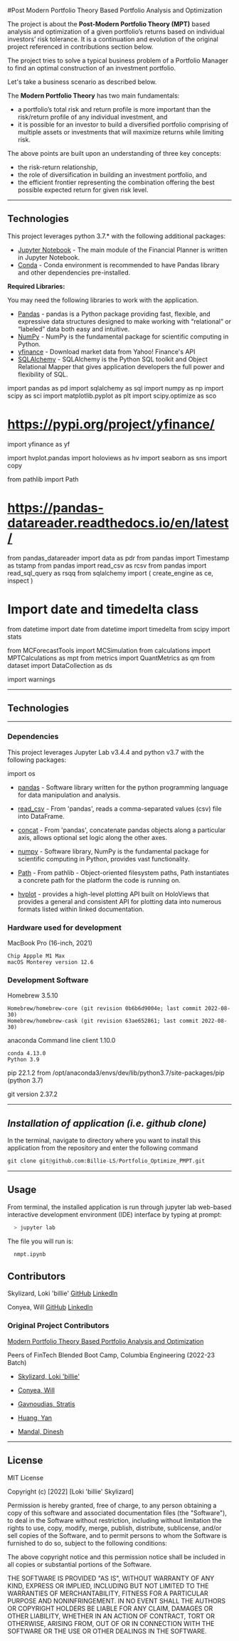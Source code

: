 #Post Modern Portfolio Theory Based Portfolio Analysis and Optimization

The project is about the **Post-Modern Portfolio Theory (MPT)** based analysis and optimization of a given portfolio’s returns based on individual investors’ risk tolerance. It is a continuation and evolution of the original project referenced in contributions section below.

The project tries to solve a typical business problem of a Portfolio Manager to find an optimal construction of an investment portfolio.

Let's take a business scenario as described below.

The **Modern Portfolio Theory** has two main fundamentals:
- a portfolio’s total risk and return profile is more important than the risk/return profile of any individual investment, and
- it is possible for an investor to build a diversified portfolio comprising of multiple assets or investments that will maximize returns while limiting risk.

The above points are built upon an understanding of three key concepts:
- the risk-return relationship,
- the role of diversification in building an investment portfolio, and
- the efficient frontier representing the combination offering the best possible expected return for given risk level.

---

## Technologies

This project leverages python 3.7.* with the following additional packages:
* [Jupyter Notebook](https://jupyter.org/) - The main module of the Financial Planner is written in Jupyter Notebook.
* [Conda](https://docs.conda.io/projects/conda/en/latest/) - Conda environment is recommended to have Pandas library and other dependencies pre-installed.

**Required Libraries:**

You may need the following libraries to work with the application.

- [Pandas](https://pandas.pydata.org/docs/reference/index.html) - pandas is a Python package providing fast, flexible, and expressive data structures designed to make working with “relational” or “labeled” data both easy and intuitive.
- [NumPy](https://numpy.org/doc/stable/user/absolute_beginners.html) - NumPy is the fundamental package for scientific computing in Python.
- [yfinance](https://pypi.org/project/yfinance/) - Download market data from Yahoo! Finance's API
- [SQLAlchemy](https://www.sqlalchemy.org/) - SQLAlchemy is the Python SQL toolkit and Object Relational Mapper that gives application developers the full power and flexibility of SQL.








import pandas as pd
import sqlalchemy as sql
import numpy as np
import scipy as sci
import matplotlib.pyplot as plt
import scipy.optimize as sco

# https://pypi.org/project/yfinance/
import yfinance as yf

import hvplot.pandas
import holoviews as hv
import seaborn as sns
import copy


from pathlib import Path

# https://pandas-datareader.readthedocs.io/en/latest/
from pandas_datareader import data as pdr
from pandas import Timestamp as tstamp
from pandas import read_csv as rcsv
from pandas import read_sql_query as rsqq
from sqlalchemy import (
    create_engine as ce,
    inspect
)

# Import date and timedelta class
from datetime import date
from datetime import timedelta
from scipy import stats

from MCForecastTools import MCSimulation
from calculations import MPTCalculations as mpt
from metrics import QuantMetrics as qm
from dataset import DataCollection as ds

import warnings



---
## **Technologies**
---
### **Dependencies**

This project leverages Jupyter Lab v3.4.4 and python v3.7 with the following packages:


import os


* [pandas](https://pandas.pydata.org/docs/) - Software library written for the python programming language for data manipulation and analysis.



* [read_csv](https://pandas.pydata.org/docs/reference/api/pandas.read_csv.html) - From 'pandas', reads a comma-separated values (csv) file into DataFrame.

* [concat](https://pandas.pydata.org/docs/reference/api/pandas.concat.html) - From 'pandas', concatenate pandas objects along a particular axis, allows optional set logic along the other axes.

* [numpy](https://numpy.org/doc/stable/) - Software library, NumPy is the fundamental package for scientific computing in Python, provides vast functionality.

* [Path](https://docs.python.org/3/library/pathlib.html) - From pathlib - Object-oriented filesystem paths, Path instantiates a concrete path for the platform the code is running on.

* [hvplot](https://hvplot.holoviz.org/user_guide/Introduction.html) - provides a high-level plotting API built on HoloViews that provides a general and consistent API for plotting data into numerous formats listed within linked documentation.



### **Hardware used for development**

MacBook Pro (16-inch, 2021)

    Chip Appple M1 Max
    macOS Monterey version 12.6

### **Development Software**

Homebrew 3.5.10

    Homebrew/homebrew-core (git revision 0b6b6d9004e; last commit 2022-08-30)
    Homebrew/homebrew-cask (git revision 63ae652861; last commit 2022-08-30)

anaconda Command line client 1.10.0

    conda 4.13.0
    Python 3.9

pip 22.1.2 from /opt/anaconda3/envs/dev/lib/python3.7/site-packages/pip (python 3.7)


git version 2.37.2

---
## *Installation of application (i.e. github clone)*

 In the terminal, navigate to directory where you want to install this application from the repository and enter the following command

```python
git clone git@github.com:Billie-LS/Portfolio_Optimize_PMPT.git
```

---
## **Usage**

From terminal, the installed application is run through jupyter lab web-based interactive development environment (IDE) interface by typing at prompt:

```python
  > jupyter lab
```

The file you will run is:

```python
  nmpt.ipynb
```


## Contributors

Skylizard, Loki 'billie' [GitHub](https://github.com/Billie-LS) [LinkedIn](https://www.linkedin.com/in/l-s-6a0316244/)

Conyea, Will [GitHub](https://github.com/willkanye) [LinkedIn](https://www.linkedin.com/in/william-conyea-3666a7172/)


### Original Project Contributors
[Modern Portfolio Theory Based Portfolio Analysis and Optimization](https://github.com/FintechBTC/mpt)

Peers of FinTech Blended Boot Camp, Columbia Engineering (2022-23 Batch)

- [Skylizard, Loki 'billie'](https://github.com/Billie-LS)

- [Conyea, Will](https://github.com/willkanye)
- [Gavnoudias, Stratis](https://github.com/sgavnoudias)
- [Huang, Yan](https://github.com/Shiroyana)
- [Mandal, Dinesh](https://github.com/dinesh-m)


---

## License

MIT License

Copyright (c) [2022] [Loki 'billie' Skylizard]

Permission is hereby granted, free of charge, to any person obtaining a copy of this software and associated documentation files (the "Software"), to deal in the Software without restriction, including without limitation the rights to use, copy, modify, merge, publish, distribute, sublicense, and/or sell copies of the Software, and to permit persons to whom the Software is furnished to do so, subject to the following conditions:

The above copyright notice and this permission notice shall be included in all copies or substantial portions of the Software.

THE SOFTWARE IS PROVIDED "AS IS", WITHOUT WARRANTY OF ANY KIND, EXPRESS OR IMPLIED, INCLUDING BUT NOT LIMITED TO THE WARRANTIES OF MERCHANTABILITY, FITNESS FOR A PARTICULAR PURPOSE AND NONINFRINGEMENT. IN NO EVENT SHALL THE AUTHORS OR COPYRIGHT HOLDERS BE LIABLE FOR ANY CLAIM, DAMAGES OR OTHER LIABILITY, WHETHER IN AN ACTION OF CONTRACT, TORT OR OTHERWISE, ARISING FROM, OUT OF OR IN CONNECTION WITH THE SOFTWARE OR THE USE OR OTHER DEALINGS IN THE SOFTWARE.
